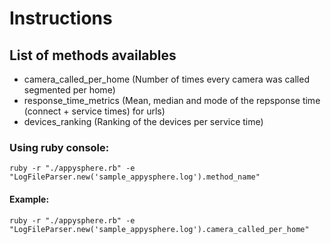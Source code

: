 # Instructions

## List of methods availables
- camera_called_per_home (Number of times every camera was called segmented per home)
- response_time_metrics (Mean, median and mode of the repsponse time (connect + service times) for urls)
- devices_ranking (Ranking of the devices per service time)

### Using ruby console:

`ruby -r "./appysphere.rb" -e "LogFileParser.new('sample_appysphere.log').method_name"`
#### Example:
`ruby -r "./appysphere.rb" -e "LogFileParser.new('sample_appysphere.log').camera_called_per_home"`
